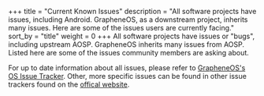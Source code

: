 +++
title = "Current Known Issues"
description = "All software projects have issues, including Android. GrapheneOS, as a downstream project, inherits many issues. Here are some of the issues users are currently facing."
sort_by = "title"
weight = 0
+++
All software projects have issues or "bugs", including upstream AOSP. GrapheneOS inherits many issues from AOSP. Listed here are some of the issues community members are asking about.

For up to date information about all issues, please refer to [GrapheneOS's OS Issue Tracker](https://github.com/GrapheneOS/os-issue-tracker/issues). Other, more specific issues can be found in other issue trackers found on the [offical website](https://grapheneos.org/contact#reporting-issues).